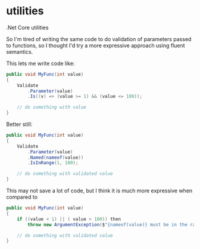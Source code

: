 # utilities
.Net Core utilities

So I'm tired of writing the same code to do validation of parameters passed to functions, so I thought I'd try a more expressive approach using fluent semantics.

This lets me write code like:
```csharp
public void MyFunc(int value)
{
    Validate
        .Parameter(value)
        .Is((v) => (value >= 1) && (value <= 100));

    // do something with value
}
```

Better still:
```csharp
public void MyFunc(int value)
{
    Validate
        .Parameter(value)
        .Named(nameof(value))
        .IsInRange(1, 100);

    // do something with validated value
}
```

This may not save a lot of code, but I think it is much more expressive when compared to
```csharp
public void MyFunc(int value)
{
    if ((value < 1) || ( value > 100)) then
        throw new ArgumentException($"{nameof(value)} must be in the range 1 to 100");

    // do something with validated value
}
```
